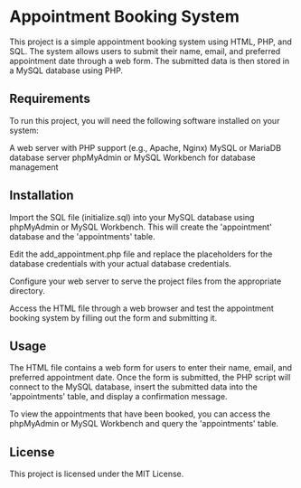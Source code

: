 # Appointment Booking System
This project is a simple appointment booking system using HTML, PHP, and SQL. The system allows users to submit their name, email, and preferred appointment date through a web form. The submitted data is then stored in a MySQL database using PHP.

## Requirements
To run this project, you will need the following software installed on your system:

A web server with PHP support (e.g., Apache, Nginx)
MySQL or MariaDB database server
phpMyAdmin or MySQL Workbench for database management
## Installation
Import the SQL file (initialize.sql) into your MySQL database using phpMyAdmin or MySQL Workbench. This will create the 'appointment' database and the 'appointments' table.

Edit the add_appointment.php file and replace the placeholders for the database credentials with your actual database credentials.

Configure your web server to serve the project files from the appropriate directory.

Access the HTML file through a web browser and test the appointment booking system by filling out the form and submitting it.

## Usage
The HTML file contains a web form for users to enter their name, email, and preferred appointment date. Once the form is submitted, the PHP script will connect to the MySQL database, insert the submitted data into the 'appointments' table, and display a confirmation message.

To view the appointments that have been booked, you can access the phpMyAdmin or MySQL Workbench and query the 'appointments' table.

## License
This project is licensed under the MIT License.

